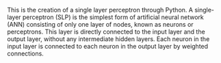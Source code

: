 This is the creation of a single layer perceptron through Python. 
A single-layer perceptron (SLP) is the simplest form of artificial neural network (ANN) consisting of only one layer of nodes, known as neurons or perceptrons. 
This layer is directly connected to the input layer and the output layer, without any intermediate hidden layers. Each neuron in the input layer is connected to each neuron in the output layer by weighted connections.

